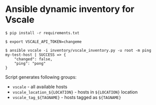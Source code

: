 # Ansible dynamic inventory for Vscale

```
$ pip install -r requirements.txt

$ export VSCALE_API_TOKEN=changeme

$ ansible vscale -i inventory/vscale_inventory.py -u root -m ping
my-test-host | SUCCESS => {
    "changed": false,
    "ping": "pong"
}
```

Script generates following groups:

- `vscale` - all available hosts
- `vscale_location_${LOCATION}` - hosts in `${LOCATION}` location
- `vscale_tag_${TAGNAME}` - hosts tagged as `${TAGNAME}`
